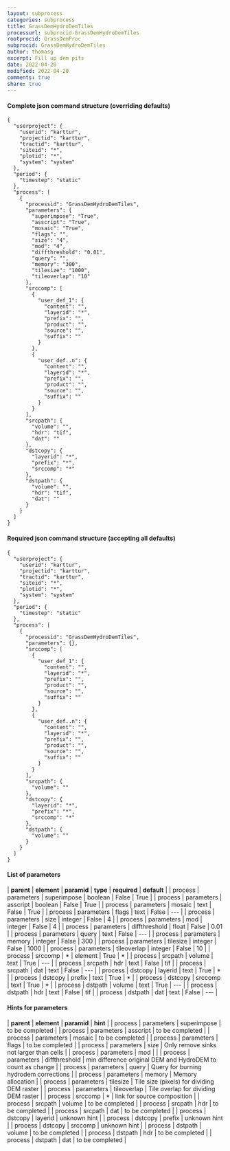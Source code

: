 ```yaml
---
layout: subprocess
categories: subprocess
title: GrassDemHydroDemTiles
processurl: subprocid-GrassDemHydroDemTiles
rootprocid: GrassDemProc
subprocid: GrassDemHydroDemTiles
author: thomasg
excerpt: Fill up dem pits
date: 2022-04-20
modified: 2022-04-20
comments: true
share: true
---
```


#### Complete json command structure (overriding defaults)
```
{
  "userproject": {
    "userid": "karttur",
    "projectid": "karttur",
    "tractid": "karttur",
    "siteid": "*",
    "plotid": "*",
    "system": "system"
  },
  "period": {
    "timestep": "static"
  },
  "process": [
    {
      "processid": "GrassDemHydroDemTiles",
      "parameters": {
        "superimpose": "True",
        "asscript": "True",
        "mosaic": "True",
        "flags": "",
        "size": "4",
        "mod": "4",
        "diffthreshold": "0.01",
        "query": "",
        "memory": "300",
        "tilesize": "1000",
        "tileoverlap": "10"
      },
      "srccomp": [
        {
          "user_def_1": {
            "content": "",
            "layerid": "*",
            "prefix": "",
            "product": "",
            "source": "",
            "suffix": ""
          }
        },
        {
          "user_def..n": {
            "content": "",
            "layerid": "*",
            "prefix": "",
            "product": "",
            "source": "",
            "suffix": ""
          }
        }
      ],
      "srcpath": {
        "volume": "",
        "hdr": "tif",
        "dat": ""
      },
      "dstcopy": {
        "layerid": "*",
        "prefix": "*",
        "srccomp": "*"
      },
      "dstpath": {
        "volume": "",
        "hdr": "tif",
        "dat": ""
      }
    }
  ]
}
```
#### Required json command structure (accepting all defaults)
```
{
  "userproject": {
    "userid": "karttur",
    "projectid": "karttur",
    "tractid": "karttur",
    "siteid": "*",
    "plotid": "*",
    "system": "system"
  },
  "period": {
    "timestep": "static"
  },
  "process": [
    {
      "processid": "GrassDemHydroDemTiles",
      "parameters": {},
      "srccomp": [
        {
          "user_def_1": {
            "content": "",
            "layerid": "*",
            "prefix": "",
            "product": "",
            "source": "",
            "suffix": ""
          }
        },
        {
          "user_def..n": {
            "content": "",
            "layerid": "*",
            "prefix": "",
            "product": "",
            "source": "",
            "suffix": ""
          }
        }
      ],
      "srcpath": {
        "volume": ""
      },
      "dstcopy": {
        "layerid": "*",
        "prefix": "*",
        "srccomp": "*"
      },
      "dstpath": {
        "volume": ""
      }
    }
  ]
}
```
#### List of parameters

| **parent** | **element** | **paramid** | **type** | **required** | **default** |
| process | parameters | superimpose | boolean | False | True |
| process | parameters | asscript | boolean | False | True |
| process | parameters | mosaic | text | False | True |
| process | parameters | flags | text | False | --- |
| process | parameters | size | integer | False | 4 |
| process | parameters | mod | integer | False | 4 |
| process | parameters | diffthreshold | float | False | 0.01 |
| process | parameters | query | text | False | --- |
| process | parameters | memory | integer | False | 300 |
| process | parameters | tilesize | integer | False | 1000 |
| process | parameters | tileoverlap | integer | False | 10 |
| process | srccomp | * | element | True | * |
| process | srcpath | volume | text | True | --- |
| process | srcpath | hdr | text | False | tif |
| process | srcpath | dat | text | False | --- |
| process | dstcopy | layerid | text | True | * |
| process | dstcopy | prefix | text | True | * |
| process | dstcopy | srccomp | text | True | * |
| process | dstpath | volume | text | True | --- |
| process | dstpath | hdr | text | False | tif |
| process | dstpath | dat | text | False | --- |

#### Hints for parameters

| **parent** | **element** | **paramid** | **hint** |
| process | parameters | superimpose | to be completed |
| process | parameters | asscript | to be completed |
| process | parameters | mosaic | to be completed |
| process | parameters | flags | to be completed |
| process | parameters | size | Only remove sinks not larger than <size> cells |
| process | parameters | mod |  |
| process | parameters | diffthreshold | min difference original DEM and HydroDEM to count as change |
| process | parameters | query | Query for burning hydrodem corrections |
| process | parameters | memory | Memory allocation |
| process | parameters | tilesize | Tile size (pixels) for dividing DEM raster |
| process | parameters | tileoverlap | Tile overlap for dividing DEM raster  |
| process | srccomp | * | link for source composition |
| process | srcpath | volume | to be completed |
| process | srcpath | hdr | to be completed |
| process | srcpath | dat | to be completed |
| process | dstcopy | layerid | unknown hint |
| process | dstcopy | prefix | unknown hint |
| process | dstcopy | srccomp | unknown hint |
| process | dstpath | volume | to be completed |
| process | dstpath | hdr | to be completed |
| process | dstpath | dat | to be completed |
